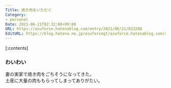 ```yaml
---
Title: 焼き肉をいただく
Category:
- personal
Date: 2021-06-21T02:32:08+09:00
URL: https://asuforce.hatenablog.com/entry/2021/06/21/023208
EditURL: https://blog.hatena.ne.jp/asuforcegt/asuforce.hatenablog.com/atom/entry/26006613778192917
---
```


[:contents]

### わいわい

妻の実家で焼き肉をごちそうになってきた。  
土産に大量の肉ももらってしまってありがたい。


